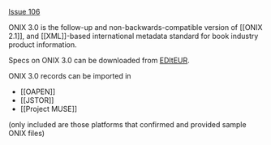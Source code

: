 [Issue 106](https://github.com/thoth-pub/thoth/issues/106)

ONIX 3.0 is the follow-up and non-backwards-compatible version of [[ONIX 2.1]], and [[XML]]-based international metadata standard for book industry product information. 

Specs on ONIX 3.0 can be downloaded from [EDItEUR](https://www.editeur.org/12/About-Release-3.0/).

ONIX 3.0 records can be imported in

* [[OAPEN]]
* [[JSTOR]]
* [[Project MUSE]]

(only included are those platforms that confirmed and provided sample ONIX files)